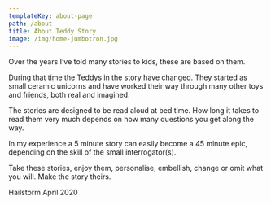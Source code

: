 ```yaml
---
templateKey: about-page
path: /about
title: About Teddy Story
image: /img/home-jumbotron.jpg
---
```

Over the years I’ve told many stories to kids, these are based on them.

During that time the Teddys in the story have changed. They  started as small ceramic unicorns and have worked their way through many other toys and friends, both real and imagined.

The stories are designed to be read aloud at bed time.  How long it takes to read them very much depends on how many questions you get along the way.  

In my experience a 5 minute story can easily become a 45 minute epic, depending on the skill of the small interrogator(s). 

Take these stories, enjoy them, personalise, embellish, change or omit what you will.  Make the story theirs.

Hailstorm 
April 2020
